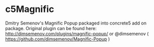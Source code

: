 c5Magnific
==========

Dmitry Semenov's Magnific Popup packaged into concrete5 add on package.
Original plugin can be found here: http://dimsemenov.com/plugins/magnific-popup/ or @dimsemenov ( https://github.com/dimsemenov/Magnific-Popup )


